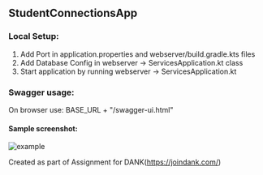 ## StudentConnectionsApp

### Local Setup:
1. Add Port in application.properties and webserver/build.gradle.kts files
2. Add Database Config in webserver -> ServicesApplication.kt class
3. Start application by running webserver -> ServicesApplication.kt

### Swagger usage:
  On browser use: BASE_URL + "/swagger-ui.html"

  #### Sample screenshot:
![example](https://github.com/combinator-cs/StudentConnectionsApp/assets/47257439/3cfd7783-9a4b-422d-8e5f-5233092c6fdd)





Created as part of Assignment for DANK(https://joindank.com/)

